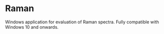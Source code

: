 # Raman
Windows application for evaluation of Raman spectra. Fully compatible with Windows 10 and onwards.

